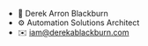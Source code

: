 - 🌊 Derek Arron Blackburn
- ⚙️ Automation Solutions Architect
- ✉️ iam@derekablackburn.com

<!---
derekarronblackburn/derekarronblackburn is a ✨ special ✨ repository because its `README.md` (this file) appears on your GitHub profile.
You can click the Preview link to take a look at your changes.
--->
